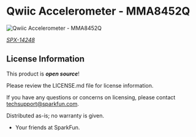 Qwiic Accelerometer - MMA8452Q
========================================

![Qwiic Accelerometer - MMA8452Q](https://cdn.sparkfun.com/assets/parts/1/2/1/9/5/MMA8452_Qwiic_Breakout_03.jpg)

[*SPX-14248*](https://www.sparkfun.com/products/14248)



License Information
-------------------

This product is _**open source**_!

Please review the LICENSE.md file for license information.

If you have any questions or concerns on licensing, please contact techsupport@sparkfun.com.

Distributed as-is; no warranty is given.

- Your friends at SparkFun.

_<COLLABORATION CREDIT>_
